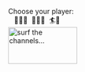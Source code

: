 Choose your player:
<br>&nbsp;&nbsp;&nbsp;🏄‍♂️🌊&nbsp;&nbsp;🏄‍♀️🌊&nbsp;&nbsp;🏄🌊
<br><img src="img/TV.GIF" alt="surf the channels..." width="140" height="75">

